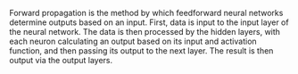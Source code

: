 Forward propagation is the method by which feedforward neural networks determine outputs based on an input. First, data is input to the input layer of the neural network. The data is then processed by the hidden layers, with each neuron calculating an output based on its input and activation function, and then passing its output to the next layer. The result is then output via the output layers.